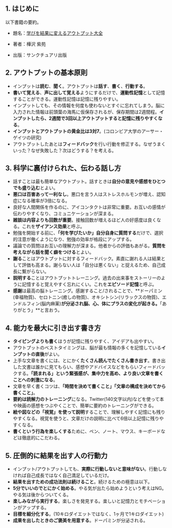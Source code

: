 ## 1. はじめに

以下書籍の要約。

- 題名：[学びを結果に変えるアウトプット大全](https://www.amazon.co.jp/%E5%AD%A6%E3%81%B3%E3%82%92%E7%B5%90%E6%9E%9C%E3%81%AB%E5%A4%89%E3%81%88%E3%82%8B%E3%82%A2%E3%82%A6%E3%83%88%E3%83%97%E3%83%83%E3%83%88%E5%A4%A7%E5%85%A8-Sanctuary-books-%E6%A8%BA%E6%B2%A2%E7%B4%AB%E8%8B%91/dp/4801400558/ref=sr_1_1?ie=UTF8&qid=1546177462&sr=8-1&keywords=%E5%AD%A6%E3%81%B3%E3%82%92%E7%B5%90%E6%9E%9C%E3%81%AB%E5%A4%89%E3%81%88%E3%82%8B) 

- 著者：樺沢 紫苑
- 出版：サンクチュアリ出版


## 2. アウトプットの基本原則
- インプットは**読む**、**聞く**。アウトプットは**話す**、**書く**、**行動する**。
- **書いて覚える**、**声に出して覚える**ようにするだけで、**運動性記憶**として記憶することができる。運動性記憶は記憶に残りやすい。
- インプットしても、その情報を何度も使わないとすぐに忘れてしまう。脳に入力された情報は前頭葉の海馬に仮保存されるが、保存期間は2週間程。**インプットしたら、2週間で3回以上アウトプットすると記憶に残りやすくなる**。
- **インプットとアウトプットの黄金比は3対7**。(コロンビア大学のアーサー・ゲイツの研究)
- アウトプットしたあとは**フィードバック**を行い行動を修正する。なぜうまくいった？なぜ失敗した？次はどうする？を考える。
 

## 3. 科学に裏付けられた、伝わる話し方
- 話すことは最も簡単なアウトプット。話すときは**自分の意見や感想をひとつでも盛り込む**とよい。
- **悪口は百害あって一利なし**。悪口を言う人はストレスホルモンが増え、認知症になる確率が3倍になる。
- 良好な人間関係を作るのに、アイコンタクトは非常に重要。お互いの感情が伝わりやすくなり、コミュニケーションが深まる。
- **雑談は内容よりも回数が重要**。接触回数が増えるほど人の好感度は良くなる。これを**ザイアンス効果**と呼ぶ。
- 勉強を開始する前に、**「何を学びたいか」自分自身に質問する**だけで、選択的注意が働くようになり、勉強の効率が格段にアップする。
- 議論での質問はお互いの理解力が深まる。他者からの評価もあがる。**質問を考えながら話を聞く癖をつける**とよい。
- **謝る**ことはアウトプットに対するフィードバック。素直に謝れる人は結果として評価も高まる。謝らない人は「自分は悪くない」と捉えるため、自己成長に繋がらない。
- **説明する**ことはアウトプットトレーニング。過去の出来事をストーリーのように記憶すると覚えやすく忘れにくい。これを**エピソード記憶**と呼ぶ。
- **感謝**は最高の脳トレーニング。感謝すること/されることで、**ドーパミン(幸福物質)、セロトニン(癒しの物質)、オキシトシン(リラックスの物質)、エンドルフィン(脳内麻薬)**が分泌され脳、心、体にプラスの変化が起きる。**「ありがとう」**と言おう。

## 4. 能力を最大に引き出す書き方
- **タイピングよりも書く**ほうが記憶に残りやすく、アイデアも出やすい。
- アウトプットのベストタイミングは、脳が最も情報の多くを記憶している**インプットの直後**がよい。
- 上手な文章を書くには、とにかく**たくさん読んでたくさん書き出す**。書き出した文書は誰かに見てもらい、感想やアドバイスなどをもらいフィードバックする。**「読まれる」という緊張感が、集中力を高め、より良い文章を書くことへの刺激になる**。
- 文章を早く書くコツは、**「時間を決めて書くこと」「文章の構成を決めてから書くこと」**。
- **要約は読解力のトレーニング**になる。Twitter(140文字以内)などを使って本や映画の感想をつぶやくことで、簡単に要約のトレーニングができる。
- **絵や図などの「視覚」を使って説明**することで、理解しやすく記憶にも残りやすくなる。視覚を使うと、文章だけの説明に比べて6倍以上記憶に残りやすくなる。
- **書くという行為を楽しくする**ために、ペン、ノート、マウス、キーボードなどは徹底的にこだわる。

## 5. 圧倒的に結果を出す人の行動力
- インプット/アウトプットしても、**実際に行動しないと意味がない**。行動しなければ自己成長ではなく自己満足しているだけ。
- **結果を出すための成功法則は続けること**。続けるための極意は以下。
 - **5分でいいのでとにかく始める**。やる気が出たら始めようという考えはNG。やる気は後からついてくる。
 - **楽しみながら実行する**。楽しさを発見する。楽しいと記憶力とモチベーションがアップする。
 - **目標を細分化する**。(10キロダイエットではなく、1ヶ月で1キロダイエット)
 - **成果を出したときのご褒美を用意する**。ドーパミンが分泌される。
